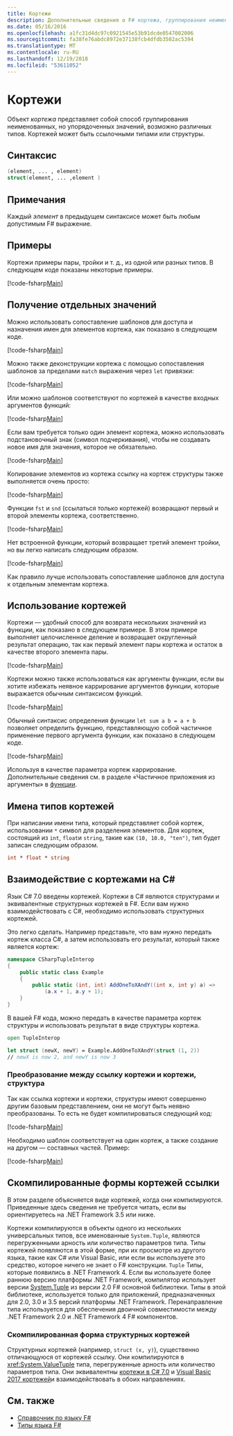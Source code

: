 ```yaml
---
title: Кортежи
description: Дополнительные сведения о F# кортежа, группирования неименованных, но упорядоченных значений, возможно различных типов.
ms.date: 05/16/2016
ms.openlocfilehash: a1fc31d4dc97c0921545e53b91dcde0547002006
ms.sourcegitcommit: fa38fe76abdc8972e37138fcb4dfdb3502ac5394
ms.translationtype: MT
ms.contentlocale: ru-RU
ms.lasthandoff: 12/19/2018
ms.locfileid: "53611052"
---
```

# <a name="tuples"></a>Кортежи

Объект *кортежа* представляет собой способ группирования неименованных, но упорядоченных значений, возможно различных типов.  Кортежей может быть ссылочными типами или структуры.

## <a name="syntax"></a>Синтаксис

```fsharp
(element, ... , element)
struct(element, ... ,element )
```

## <a name="remarks"></a>Примечания

Каждый *элемент* в предыдущем синтаксисе может быть любым допустимым F# выражение.

## <a name="examples"></a>Примеры

Кортежи примеры пары, тройки и т. д., из одной или разных типов. В следующем коде показаны некоторые примеры.

[!code-fsharp[Main](../../../samples/snippets/fsharp/tuples/basic-examples.fsx#L6-L21)]

## <a name="obtaining-individual-values"></a>Получение отдельных значений

Можно использовать сопоставление шаблонов для доступа и назначения имен для элементов кортежа, как показано в следующем коде.

[!code-fsharp[Main](../../../samples/snippets/fsharp/tuples/basic-examples.fsx#L27-L29)]

Можно также деконструкции кортежа с помощью сопоставления шаблонов за пределами `match` выражения через `let` привязки:

[!code-fsharp[Main](../../../samples/snippets/fsharp/tuples/basic-examples.fsx#L34-L37)]

Или можно шаблонов соответствуют по кортежей в качестве входных аргументов функций:

[!code-fsharp[Main](../../../samples/snippets/fsharp/tuples/basic-examples.fsx#L43-L47)]

Если вам требуется только один элемент кортежа, можно использовать подстановочный знак (символ подчеркивания), чтобы не создавать новое имя для значения, которое не обязательно.

[!code-fsharp[Main](../../../samples/snippets/fsharp/tuples/basic-examples.fsx#L53-L54)]

Копирование элементов из кортежа ссылку на кортеж структуры также выполняется очень просто:

[!code-fsharp[Main](../../../samples/snippets/fsharp/tuples/basic-examples.fsx#L62-L66)]

Функции `fst` и `snd` (ссылаться только кортежей) возвращают первый и второй элементы кортежа, соответственно.

[!code-fsharp[Main](../../../samples/snippets/fsharp/tuples/basic-examples.fsx#L72-L73)]

Нет встроенной функции, который возвращает третий элемент тройки, но вы легко написать следующим образом.

[!code-fsharp[Main](../../../samples/snippets/fsharp/tuples/basic-examples.fsx#L78-L78)]

Как правило лучше использовать сопоставление шаблонов для доступа к отдельным элементам кортежа.

## <a name="using-tuples"></a>Использование кортежей

Кортежи — удобный способ для возврата нескольких значений из функции, как показано в следующем примере. В этом примере выполняет целочисленное деление и возвращает округленный результат операцию, так как первый элемент пары кортежа и остаток в качестве второго элемента пары.

[!code-fsharp[Main](../../../samples/snippets/fsharp/tuples/basic-examples.fsx#L83-L86)]

Кортежи можно также использоваться как аргументы функции, если вы хотите избежать неявное каррирование аргументов функции, которые выражается обычным синтаксисом функций.

[!code-fsharp[Main](../../../samples/snippets/fsharp/tuples/basic-examples.fsx#L88-L88)]

Обычный синтаксис определения функции `let sum a b = a + b` позволяет определить функцию, представляющую собой частичное применение первого аргумента функции, как показано в следующем коде.

[!code-fsharp[Main](../../../samples/snippets/fsharp/tuples/basic-examples.fsx#L90-L94)]

Используя в качестве параметра кортеж каррирование. Дополнительные сведения см. в разделе «Частичное приложения из аргументы» в [функции](functions/index.md).

## <a name="names-of-tuple-types"></a>Имена типов кортежей

При написании имени типа, который представляет собой кортеж, использовании `*` символ для разделения элементов. Для кортеж, состоящий из `int`, `float`и `string`, такие как `(10, 10.0, "ten")`, тип будет записан следующим образом.

```fsharp
int * float * string
```

## <a name="interoperation-with-c-tuples"></a>Взаимодействие с кортежами на C#

Язык C# 7.0 введены кортежей.  Кортежи в C# являются структурами и эквивалентные структурных кортежей в F#.  Если вам нужно взаимодействовать с C#, необходимо использовать структурных кортежей.

Это легко сделать.  Например представьте, что вам нужно передать кортеж класса C#, а затем использовать его результат, который также является кортеж:

```csharp
namespace CSharpTupleInterop
{
    public static class Example
    {
        public static (int, int) AddOneToXAndY((int x, int y) a) =>
            (a.x + 1, a.y + 1);
    }
}
```

В вашей F# кода, можно передать в качестве параметра кортеж структуры и использовать результат в виде структуры кортежа.

```fsharp
open TupleInterop

let struct (newX, newY) = Example.AddOneToXAndY(struct (1, 2))
// newX is now 2, and newY is now 3
```

### <a name="converting-between-reference-tuples-and-struct-tuples"></a>Преобразование между ссылку кортежи и кортежи, структура

Так как ссылка кортежи и кортежи, структуры имеют совершенно другим базовым представлением, они не могут быть неявно преобразованы.  То есть не будет компилироваться следующий код:

[!code-fsharp[Main](../../../samples/snippets/fsharp/tuples/interop.fsx#L5-L12)]

Необходимо шаблон соответствует на один кортеж, а также создание на другом ― составных частей.  Пример:

[!code-fsharp[Main](../../../samples/snippets/fsharp/tuples/interop.fsx#L18-L22)]

## <a name="compiled-form-of-reference-tuples"></a>Скомпилированные формы кортежей ссылки

В этом разделе объясняется виде кортежей, когда они компилируются.  Приведенные здесь сведения не требуется читать, если вы ориентируетесь на .NET Framework 3.5 или ниже.

Кортежи компилируются в объекты одного из нескольких универсальных типов, все именованные `System.Tuple`, являются перегруженными арность или количество параметров типа. Типы кортежей появляются в этой форме, при их просмотре из другого языка, такие как C# или Visual Basic, или если вы используете это средство, которое ничего не знает о F# конструкции. `Tuple` Типы, которые появились в .NET Framework 4. Если вы используете более раннюю версию платформы .NET Framework, компилятор использует версии [System.Tuple](https://msdn.microsoft.com/library/5ac7953d-acdc-4a58-bfb7-c1f6406c0fa3) из версии 2.0 F# основной библиотеки. Типы в этой библиотеке, используется только для приложений, предназначенных для 2.0, 3.0 и 3.5 версий платформы .NET Framework. Перенаправление типа используется для обеспечения двоичной совместимости между .NET Framework 2.0 и .NET Framework 4 F# компонентов.

### <a name="compiled-form-of-struct-tuples"></a>Скомпилированная форма структурных кортежей

Структурных кортежей (например, `struct (x, y)`), существенно отличающуюся от кортежей ссылку.  Они компилируются в <xref:System.ValueTuple> типа, перегруженные арность или количество параметров типа.  Они эквивалентны [кортежи в C# 7.0](../../csharp/tuples.md) и [Visual Basic 2017 кортежей](../../visual-basic/programming-guide/language-features/data-types/tuples.md)и взаимодействовать в обоих направлениях.

## <a name="see-also"></a>См. также

- [Справочник по языку F#](index.md)
- [Типы языка F#](fsharp-types.md)